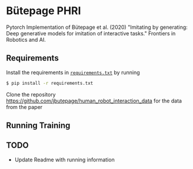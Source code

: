 # Bütepage PHRI

Pytorch Implementation of Bütepage et al. (2020) "Imitating by generating: Deep generative models for imitation of interactive tasks." Frontiers in Robotics and AI.

## Requirements
Install the requirements in [`requirements.txt`](requirements.txt) by running

```bash
$ pip install -r requirements.txt
```

Clone the repository https://github.com/jbutepage/human_robot_interaction_data for the data from the paper

## Running Training

## TODO

- Update Readme with running information


